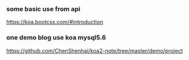 

### some basic use from api

https://koa.bootcss.com/#introduction

### one demo blog use koa mysql5.6

https://github.com/ChenShenhai/koa2-note/tree/master/demo/project
